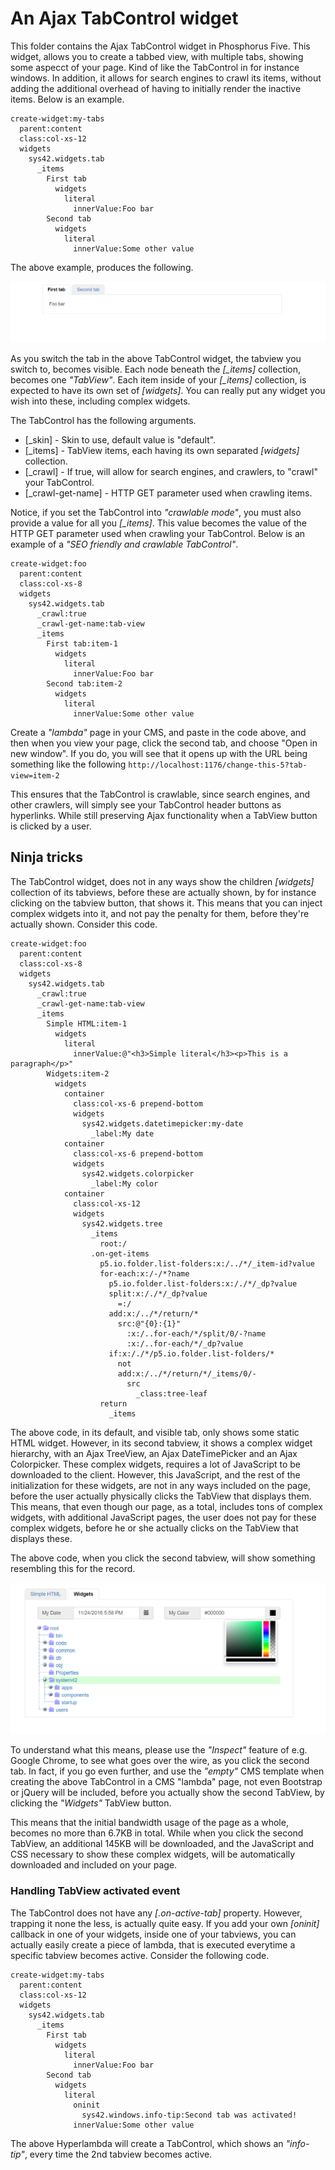 An Ajax TabControl widget
========

This folder contains the Ajax TabControl widget in Phosphorus Five. This widget, allows you to create a tabbed view, with multiple tabs,
showing some aspecct of your page. Kind of like the TabControl in for instance windows. In addition, it allows for search engines to crawl
its items, without adding the additional overhead of having to initially render the inactive items. Below is an example.

```
create-widget:my-tabs
  parent:content
  class:col-xs-12
  widgets
    sys42.widgets.tab
      _items
        First tab
          widgets
            literal
              innerValue:Foo bar
        Second tab
          widgets
            literal
              innerValue:Some other value
```

The above example, produces the following.

![alt tag](screenshots/ajax-tabcontrol-widget-example-screenshot.png)

As you switch the tab in the above TabControl widget, the tabview you switch to, becomes visible. Each node beneath the *[_items]* collection,
becomes one _"TabView"_. Each item inside of your *[_items]* collection, is expected to have its own set of *[widgets]*. You can really put
any widget you wish into these, including complex widgets.

The TabControl has the following arguments.

* [_skin] - Skin to use, default value is "default".
* [_items] - TabView items, each having its own separated *[widgets]* collection.
* [_crawl] - If true, will allow for search engines, and crawlers, to "crawl" your TabControl.
* [_crawl-get-name] - HTTP GET parameter used when crawling items.

Notice, if you set the TabControl into _"crawlable mode"_, you must also provide a value for all you *[_items]*. This value becomes the
value of the HTTP GET parameter used when crawling your TabControl. Below is an example of a _"SEO friendly and crawlable TabControl"_.

```
create-widget:foo
  parent:content
  class:col-xs-8
  widgets
    sys42.widgets.tab
      _crawl:true
      _crawl-get-name:tab-view
      _items
        First tab:item-1
          widgets
            literal
              innerValue:Foo bar
        Second tab:item-2
          widgets
            literal
              innerValue:Some other value
```

Create a _"lambda"_ page in your CMS, and paste in the code above, and then when you view your page, click the second tab, and choose "Open 
in new window". If you do, you will see that it opens up with the URL being something like the 
following `http://localhost:1176/change-this-5?tab-view=item-2`

This ensures that the TabControl is crawlable, since search engines, and other crawlers, will simply see your TabControl header buttons as hyperlinks.
While still preserving Ajax functionality when a TabView button is clicked by a user.

## Ninja tricks

The TabControl widget, does not in any ways show the children *[widgets]* collection of its tabviews, before these are actually shown, by for
instance clicking on the tabview button, that shows it. This means that you can inject complex widgets into it, and not pay the penalty for
them, before they're actually shown. Consider this code.

```
create-widget:foo
  parent:content
  class:col-xs-8
  widgets
    sys42.widgets.tab
      _crawl:true
      _crawl-get-name:tab-view
      _items
        Simple HTML:item-1
          widgets
            literal
              innerValue:@"<h3>Simple literal</h3><p>This is a paragraph</p>"
        Widgets:item-2
          widgets
            container
              class:col-xs-6 prepend-bottom
              widgets
                sys42.widgets.datetimepicker:my-date
                  _label:My date
            container
              class:col-xs-6 prepend-bottom
              widgets
                sys42.widgets.colorpicker
                  _label:My color
            container
              class:col-xs-12
              widgets
                sys42.widgets.tree
                  _items
                    root:/
                  .on-get-items
                    p5.io.folder.list-folders:x:/../*/_item-id?value
                    for-each:x:/-/*?name
                      p5.io.folder.list-folders:x:/./*/_dp?value
                      split:x:/./*/_dp?value
                        =:/
                      add:x:/../*/return/*
                        src:@"{0}:{1}"
                          :x:/..for-each/*/split/0/-?name
                          :x:/..for-each/*/_dp?value
                      if:x:/./*/p5.io.folder.list-folders/*
                        not
                        add:x:/../*/return/*/_items/0/-
                          src
                            _class:tree-leaf
                    return
                      _items
```

The above code, in its default, and visible tab, only shows some static HTML widget. However, in its second tabview, it shows a complex
widget hierarchy, with an Ajax TreeView, an Ajax DateTimePicker and an Ajax Colorpicker. These complex widgets, requires a lot of JavaScript
to be downloaded to the client. However, this JavaScript, and the rest of the initialization for these widgets, are not in any ways included
on the page, before the user actually physically clicks the TabView that displays them. This means, that even though our page, as a total,
includes tons of complex widgets, with additional JavaScript pages, the user does not pay for these complex widgets, before he or she actually
clicks on the TabView that displays these.

The above code, when you click the second tabview, will show something resembling this for the record.

![alt tag](screenshots/ajax-tabcontrol-widget-complex-example-screenshot.png)

To understand what this means, please use the _"Inspect"_ feature of e.g. Google Chrome, to see what goes over the wire, as you click the
second tab. In fact, if you go even further, and use the _"empty"_ CMS template when creating the above TabControl in a CMS "lambda" page,
not even Bootstrap or jQuery will be included, before you actually show the second TabView, by clicking the _"Widgets"_ TabView button.

This means that the initial bandwidth usage of the page as a whole, becomes no more than 6.7KB in total. While when you click the second TabView,
an additional 145KB will be downloaded, and the JavaScript and CSS necessary to show these complex widgets, will be automatically downloaded
and included on your page.

### Handling TabView activated event

The TabControl does not have any *[.on-active-tab]* property. However, trapping it none the less, is actually quite easy. If you add your 
own *[oninit]* callback in one of your widgets, inside one of your tabviews, you can actually easily create a piece of lambda, that is executed 
everytime a specific tabview becomes active. Consider the following code.

```
create-widget:my-tabs
  parent:content
  class:col-xs-12
  widgets
    sys42.widgets.tab
      _items
        First tab
          widgets
            literal
              innerValue:Foo bar
        Second tab
          widgets
            literal
              oninit
                sys42.windows.info-tip:Second tab was activated!
              innerValue:Some other value
```

The above Hyperlambda will create a TabControl, which shows an _"info-tip"_, every time the 2nd tabview becomes active.
